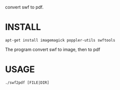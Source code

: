 convert swf to pdf.

# INSTALL
```
apt-get install imagemagick poppler-utils swftools
```
The program convert swf to image, then to pdf

# USAGE
```
./swf2pdf [FILE|DIR]
```
